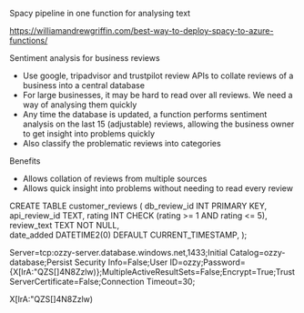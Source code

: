 Spacy pipeline in one function for analysing text

https://williamandrewgriffin.com/best-way-to-deploy-spacy-to-azure-functions/

Sentiment analysis for business reviews
- Use google, tripadvisor and trustpilot review APIs to collate reviews of a business into a central database
- For large businesses, it may be hard to read over all reviews. We need a way of analysing them quickly
- Any time the database is updated, a function performs sentiment analysis on the last 15 (adjustable) reviews, allowing the 
business owner to get insight into problems quickly
- Also classify the problematic reviews into categories

Benefits
- Allows collation of reviews from multiple sources
- Allows quick insight into problems without needing to read every review

CREATE TABLE customer_reviews (
    db_review_id INT PRIMARY KEY,
    api_review_id TEXT,
    rating INT CHECK (rating >= 1 AND rating <= 5),
    review_text TEXT NOT NULL,                                
    date_added DATETIME2(0) DEFAULT CURRENT_TIMESTAMP,
);

Server=tcp:ozzy-server.database.windows.net,1433;Initial Catalog=ozzy-database;Persist Security Info=False;User ID=ozzy;Password={X[lrA:"QZS[]4N8Zzlw)};MultipleActiveResultSets=False;Encrypt=True;TrustServerCertificate=False;Connection Timeout=30;

X[lrA:"QZS[]4N8Zzlw)